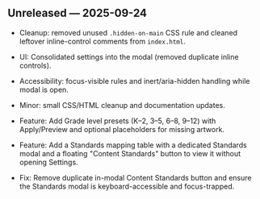 ## Unreleased — 2025-09-24

- Cleanup: removed unused `.hidden-on-main` CSS rule and cleaned leftover inline-control comments from `index.html`.
- UI: Consolidated settings into the modal (removed duplicate inline controls).
- Accessibility: focus-visible rules and inert/aria-hidden handling while modal is open.
- Minor: small CSS/HTML cleanup and documentation updates.

- Feature: Add Grade level presets (K–2, 3–5, 6–8, 9–12) with Apply/Preview and optional placeholders for missing artwork.
- Feature: Add a Standards mapping table with a dedicated Standards modal and a floating "Content Standards" button to view it without opening Settings.
- Fix: Remove duplicate in-modal Content Standards button and ensure the Standards modal is keyboard-accessible and focus-trapped.

